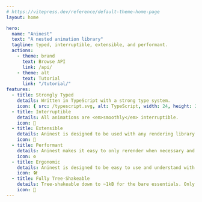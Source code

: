 ```yaml
---
# https://vitepress.dev/reference/default-theme-home-page
layout: home

hero:
  name: "Aninest"
  text: "A nested animation library"
  tagline: typed, interruptible, extensible, and performant.
  actions:
    - theme: brand
      text: Browse API
      link: /api/
    - theme: alt
      text: Tutorial
      link: "/tutorial/"
features:
  - title: Strongly Typed
    details: Written in TypeScript with a strong type system.
    icon: { src: /typescript.svg, alt: TypeScript, width: 24, height: 24 }
  - title: Interruptible
    details: All animations are <em>smoothly</em> interruptible.
    icon: 🚦
  - title: Extensible
    details: Aninest is designed to be used with any rendering library or framework.
    icon: 🧩
  - title: Performant
    details: Aninest makes it easy to only rerender when necessary and has minimal overhead.
    icon: ⚙️
  - title: Ergonomic
    details: Aninest is designed to be easy to use and understand with strong support for ES6 destructuring.
    icon: 🛠  ️
  - title: Fully Tree-Shakeable
    details: Tree-shakeable down to ~1kB for the bare essentials. Only pay for what you import.
    icon: 🌳
---
```

